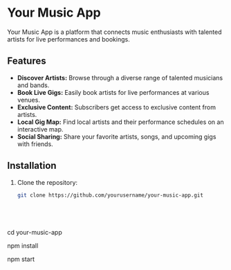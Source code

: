 # Your Music App

Your Music App is a platform that connects music enthusiasts with talented artists for live performances and bookings.

## Features

- **Discover Artists:** Browse through a diverse range of talented musicians and bands.
- **Book Live Gigs:** Easily book artists for live performances at various venues.
- **Exclusive Content:** Subscribers get access to exclusive content from artists.
- **Local Gig Map:** Find local artists and their performance schedules on an interactive map.
- **Social Sharing:** Share your favorite artists, songs, and upcoming gigs with friends.

## Installation

1. Clone the repository:
   ```bash
   git clone https://github.com/yourusername/your-music-app.git






cd your-music-app


npm install


npm start

